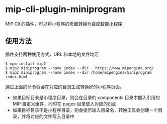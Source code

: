 # mip-cli-plugin-miniprogram

MIP Cli 的插件，可以将小程序的页面转换为[百度智能小程序](https://smartprogram.baidu.com/developer/index.html)

## 使用方法

插件支持两种使用方式，URL 和本地的文件均可

```
$ npm install mip2
$ mip2 miniprogram --name index --dir . https://www.mipengine.org/
$ mip2 miniprogram --name index --dir /home/mipengine/miniprogram index.html
```

通过上面的命令将会在对应的目录生成转换好的小程序页面。

- 如果目标目录是小程序目录，则会在目录的 components 目录中插入引用的 MIP 自定义组件，同时在 pages 目录放入对应的页面
- 如果目标目录不是小程序目录，则会提示输入目录名，转换工具会创建一个目录，并将对应的文件写入目录中
